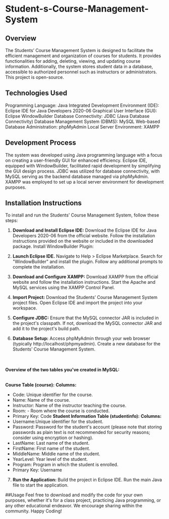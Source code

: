 # Student-s-Course-Management-System

## Overview
The Students’ Course Management System is designed to facilitate the efficient management and organization of courses for students. It provides functionalities for adding, deleting, viewing, and updating course information. Additionally, the system stores student data in a database, accessible to authorized personnel such as instructors or administrators. This project is open-source.

## Technologies Used
Programming Language: Java
Integrated Development Environment (IDE): Eclipse IDE for Java Developers 2020-06
Graphical User Interface (GUI): Eclipse WindowBuilder
Database Connectivity: JDBC (Java Database Connectivity)
Database Management System (DBMS): MySQL
Web-based Database Administration: phpMyAdmin
Local Server Environment: XAMPP

## Development Process
The system was developed using Java programming language with a focus on creating a user-friendly GUI for enhanced efficiency. Eclipse IDE, equipped with WindowBuilder, facilitated rapid development by simplifying the GUI design process. JDBC was utilized for database connectivity, with MySQL serving as the backend database managed via phpMyAdmin. XAMPP was employed to set up a local server environment for development purposes.

## Installation Instructions
To install and run the Students’ Course Management System, follow these steps:

1. **Download and Install Eclipse IDE:** Download the Eclipse IDE for Java Developers 2020-06 from the official website.
Follow the installation instructions provided on the website or included in the downloaded package.
Install WindowBuilder Plugin:

2. **Launch Eclipse IDE.**
Navigate to Help > Eclipse Marketplace.
Search for "WindowBuilder" and install the plugin.
Follow any additional prompts to complete the installation.


3. **Download and Configure XAMPP:**
Download XAMPP from the official website and follow the installation instructions.
Start the Apache and MySQL services using the XAMPP Control Panel.


4. **Import Project:** Download the Students’ Course Management System project files.
Open Eclipse IDE and import the project into your workspace.

5. **Configure JDBC:**
Ensure that the MySQL connector JAR is included in the project's classpath.
If not, download the MySQL connector JAR and add it to the project's build path.


6. **Database Setup:**
Access phpMyAdmin through your web browser (typically http://localhost/phpmyadmin).
Create a new database for the Students’ Course Management System.

<br><br>**Overview of the two tables you've created in MySQL:**<br><br>

**Course Table (course):**
**Columns:**
 - Code:  Unique identifier for the course.
 - Name: Name of the course.
 - Instructor:  Name of the instructor teaching the course.
 - Room:  - Room where the course is conducted.
  - Primary Key: Code
**Student Information Table (studentinfo):**
**Columns:**
 - Username:Unique identifier for the student.
 - Password: Password for the student's account (please note that storing passwords as plain text is not recommended for security reasons; consider using encryption or hashing).
 - LastName:  Last name of the student.
 - FirstName:  First name of the student.
 - MiddleName: Middle name of the student.
 - YearLevel: Year level of the student.
 - Program: Program in which the student is enrolled.
  - Primary Key: Username

7. **Run the Application:** Build the project in Eclipse IDE. 
Run the main Java file to start the application.

##Usage
Feel free to download and modify the code for your own purposes, whether it's for a class project, practicing Java programming, or any other educational endeavor. We encourage sharing within the community. Happy Coding!
